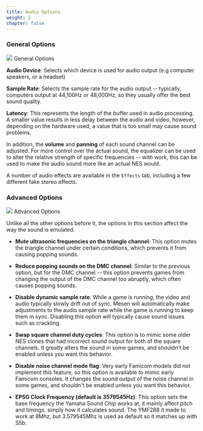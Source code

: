 ```yaml
---
title: Audio Options
weight: 2
chapter: false
---
```


### General Options ###

<div class="imgBox"><div>
	<img src="/images/AudioOptions_General.png" />
	<span>General Options</span>
</div></div>

**Audio Device**: Selects which device is used for audio output (e.g computer speakers, or a headset)

**Sample Rate**: Selects the sample rate for the audio output -- typically, computers output at 44,100Hz or 48,000Hz, so they usually offer the best sound quality.

**Latency**: This represents the length of the buffer used in audio processing. A smaller value results in less delay between the audio and video, however, depending on the hardware used, a value that is too small may cause sound problems.

In addition, the **volume** and **panning** of each sound channel can be adjusted. For more control over the actual sound, the equalizer can be used to alter the relative strength of specific frequencies -- with work, this can be used to make the audio sound more like an actual NES would.

A number of audio effects are available in the `Effects` tab, including a few different fake stereo effects.

<div class="clear"></div>

### Advanced Options ###

<div class="imgBox"><div>
	<img src="/images/AudioOptions_Advanced.png" />
	<span>Advanced Options</span>
</div></div>

Unlike all the other options before it, the options in this section affect the way the sound is emulated.

* **Mute ultrasonic frequencies on the triangle channel**: This option mutes the triangle channel under certain conditions, which prevents it from causing popping sounds.

* **Reduce popping sounds on the DMC channel**: Similar to the previous option, but for the DMC channel -- this option prevents games from changing the output of the DMC channel too abruptly, which often causes popping sounds.

* **Disable dynamic sample rate**: While a game is running, the video and audio typically slowly drift out of sync.  Mesen will automatically make adjustments to the audio sample rate while the game is running to keep them in sync. Disabling this option will typically cause sound issues such as crackling.

* **Swap square channel duty cycles**: This option is to mimic some older NES clones that had incorrect sound output for both of the square channels.  It greatly alters the sound in some games, and shouldn't be enabled unless you want this behavior.

* **Disable noise channel mode flag**: Very early Famicom models did not implement this feature, so this option is available to mimic early Famicom consoles. It changes the sound output of the noise channel in some games, and shouldn't be enabled unless you want this behavior.

* **EPSG Clock Frequency (default is 3579545Hz)**: This option sets the base frequency the Yamaha Sound Chip works at, it mainly affect pitch and timings. simply how it calculates sound. The YMF288 it made to work at 8Mhz, but 3.579545Mhz is used as default so it matches up with S5b.
